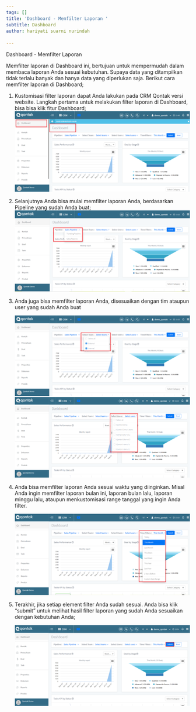 ```yaml
---
tags: []
title: 'Dashboard - Memfilter Laporan '
subtitle: Dashboard
author: hariyati suarni nurindah

---
```

Dashboard - Memfilter Laporan

Memfilter laporan di Dashboard ini, bertujuan untuk mempermudah dalam membaca laporan Anda sesuai kebutuhan. Supaya data yang ditampilkan tidak terlalu banyak dan hanya data yang diperlukan saja. Berikut cara memfilter laporan di Dashboard;

1. Kustomisasi filter laporan dapat Anda lakukan pada CRM Qontak versi website. Langkah pertama untuk melakukan filter laporan di Dashboard, bisa bisa klik fitur Dashboard;  
   ![](/uploads/1.PNG)
2. Selanjutnya Anda bisa mulai memfilter laporan Anda, berdasarkan Pipeline yang sudah Anda buat;  
   ![](/uploads/2.PNG)
3. Anda juga bisa memfilter laporan Anda, disesuaikan dengan tim ataupun user yang sudah Anda buat

   ![](/uploads/3.PNG)  
   ![](/uploads/4.PNG)
4. Anda bisa memfilter laporan Anda sesuai waktu yang diinginkan. Misal Anda ingin memfilter laporan bulan ini, laporan bulan lalu, laporan minggu lalu, ataupun menkustomisasi range tanggal yang ingin Anda filter.

   ![](/uploads/5.PNG)
5. Terakhir, jika setiap element filter Anda sudah sesuai. Anda bisa klik “submit” untuk melihat hasil filter laporan yang sudah Anda sesuaikan dengan kebutuhan Anda;

   ![](/uploads/6.PNG)